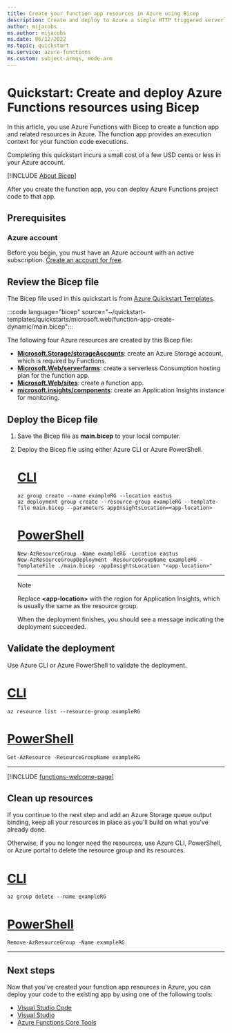 ```yaml
---
title: Create your function app resources in Azure using Bicep
description: Create and deploy to Azure a simple HTTP triggered serverless function using Bicep.
author: mijacobs
ms.author: mijacobs
ms.date: 06/12/2022
ms.topic: quickstart
ms.service: azure-functions
ms.custom: subject-armqs, mode-arm
---
```


# Quickstart: Create and deploy Azure Functions resources using Bicep

In this article, you use Azure Functions with Bicep to create a function app and related resources in Azure. The function app provides an execution context for your function code executions.

Completing this quickstart incurs a small cost of a few USD cents or less in your Azure account.

[!INCLUDE [About Bicep](../../includes/resource-manager-quickstart-bicep-introduction.md)]

After you create the function app, you can deploy Azure Functions project code to that app.

## Prerequisites

### Azure account

Before you begin, you must have an Azure account with an active subscription. [Create an account for free](https://azure.microsoft.com/free/).

## Review the Bicep file

The Bicep file used in this quickstart is from [Azure Quickstart Templates](https://azure.microsoft.com/resources/templates/function-app-create-dynamic/).

:::code language="bicep" source="~/quickstart-templates/quickstarts/microsoft.web/function-app-create-dynamic/main.bicep":::

The following four Azure resources are created by this Bicep file:

+ [**Microsoft.Storage/storageAccounts**](/azure/templates/microsoft.storage/storageaccounts): create an Azure Storage account, which is required by Functions.
+ [**Microsoft.Web/serverfarms**](/azure/templates/microsoft.web/serverfarms): create a serverless Consumption hosting plan for the function app.
+ [**Microsoft.Web/sites**](/azure/templates/microsoft.web/sites): create a function app.
+ [**microsoft.insights/components**](/azure/templates/microsoft.insights/components): create an Application Insights instance for monitoring.

## Deploy the Bicep file

1. Save the Bicep file as **main.bicep** to your local computer.
1. Deploy the Bicep file using either Azure CLI or Azure PowerShell.

    # [CLI](#tab/CLI)

    ```azurecli
    az group create --name exampleRG --location eastus
    az deployment group create --resource-group exampleRG --template-file main.bicep --parameters appInsightsLocation=<app-location>
    ```

    # [PowerShell](#tab/PowerShell)

    ```azurepowershell
    New-AzResourceGroup -Name exampleRG -Location eastus
    New-AzResourceGroupDeployment -ResourceGroupName exampleRG -TemplateFile ./main.bicep -appInsightsLocation "<app-location>"
    ```

    ---

    > [!NOTE]
    > Replace **\<app-location\>** with the region for Application Insights, which is usually the same as the resource group.

    When the deployment finishes, you should see a message indicating the deployment succeeded.

## Validate the deployment

Use Azure CLI or Azure PowerShell to validate the deployment.

# [CLI](#tab/CLI)

```azurecli-interactive
az resource list --resource-group exampleRG
```

# [PowerShell](#tab/PowerShell)

```azurepowershell-interactive
Get-AzResource -ResourceGroupName exampleRG
```

---

[!INCLUDE [functions-welcome-page](../../includes/functions-welcome-page.md)]

## Clean up resources

If you continue to the next step and add an Azure Storage queue output binding, keep all your resources in place as you'll build on what you've already done.

Otherwise, if you no longer need the resources, use Azure CLI, PowerShell, or Azure portal to delete the resource group and its resources.

# [CLI](#tab/CLI)

```azurecli-interactive
az group delete --name exampleRG
```

# [PowerShell](#tab/PowerShell)

```azurepowershell-interactive
Remove-AzResourceGroup -Name exampleRG
```

---

## Next steps

Now that you've created your function app resources in Azure, you can deploy your code to the existing app by using one of the following tools: 

* [Visual Studio Code](functions-develop-vs-code.md#republish-project-files)
* [Visual Studio](functions-develop-vs.md#publish-to-azure)
* [Azure Functions Core Tools](functions-run-local.md#publish)
